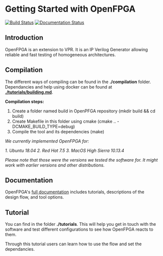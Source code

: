 # Getting Started with OpenFPGA

[![Build Status](https://travis-ci.org/LNIS-Projects/OpenFPGA.svg?branch=master)](https://travis-ci.org/LNIS-Projects/OpenFPGA)
[![Documentation Status](https://readthedocs.org/projects/openfpga/badge/?version=master)](https://openfpga.readthedocs.io/en/master/?badge=master)

## Introduction

OpenFPGA is an extension to VPR. It is an IP Verilog Generator allowing reliable and fast testing of homogeneous architectures.

## Compilation

The different ways of compiling can be found in the **./compilation** folder.<br />
Dependancies and help using docker can be found at [**./tutorials/building.md**](https://github.com/LNIS-Projects/OpenFPGA/blob/documentation/tutorials/building.md).

**Compilation steps:**
1. Create a folder named build in OpenPFGA repository (mkdir build && cd build)
2. Create Makefile in this folder using cmake (cmake ..  -DCMAKE_BUILD_TYPE=debug)
3. Compile the tool and its dependencies (make)

*We currently implemented OpenFPGA for:*

*1. Ubuntu 18.04*
*2. Red Hat 7.5*
*3. MacOS High Sierra 10.13.4*

*Please note that those were the versions we tested the software for. It might work with earlier versions and other distributions.*

## Documentation
OpenFPGA's [full documentation](https://openfpga.readthedocs.io/en/master/) includes tutorials, descriptions of the design flow, and tool options.

## Tutorial

You can find in the folder **./tutorials**. This will help you get in touch with the software and test different configurations to see how OpenFPGA reacts to them. 

Through this tutorial users can learn how to use the flow and set the dependancies.



